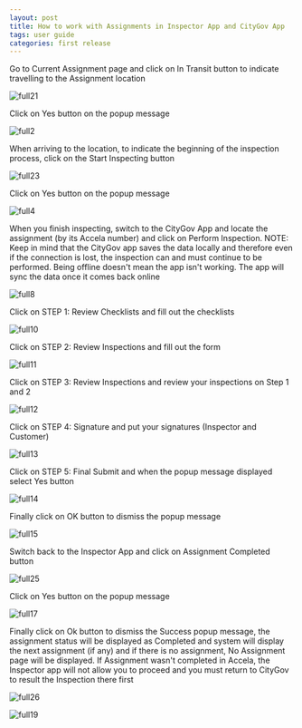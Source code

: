 ```yaml
---
layout: post
title: How to work with Assignments in Inspector App and CityGov App
tags: user guide
categories: first release
---
```



Go to Current Assignment page and click on In Transit button to indicate travelling to the Assignment location

![full21](https://user-images.githubusercontent.com/81990744/115051984-68d02600-9eab-11eb-94b6-3171903c31f4.png)

Click on Yes button on the popup message

![full2](https://user-images.githubusercontent.com/81990744/115026963-17b33880-9e91-11eb-8585-add178ae4068.png)


When arriving to the location, to indicate the beginning of the inspection process, click on the Start Inspecting button

![full23](https://user-images.githubusercontent.com/81990744/115052004-6e2d7080-9eab-11eb-8594-2ce44975df41.png)

Click on Yes button on the popup message

![full4](https://user-images.githubusercontent.com/81990744/115052687-3a067f80-9eac-11eb-868c-69c8de0d41db.png)

When you finish inspecting, switch to the CityGov App and locate the assignment (by its Accela number) and click on Perform Inspection. NOTE: Keep in mind that the CityGov app saves the data locally and therefore even if the connection is lost, the inspection can and must continue to be performed. Being offline doesn't mean the app isn't working. The app will sync the data once it comes back online

![full8](https://user-images.githubusercontent.com/81990744/115026984-226dcd80-9e91-11eb-80c4-4572d89ce1de.png)

Click on STEP 1: Review Checklists and fill out the checklists

![full10](https://user-images.githubusercontent.com/81990744/115026999-26015480-9e91-11eb-84dc-5a77967d72ab.png)

Click on STEP 2: Review Inspections and fill out the form

![full11](https://user-images.githubusercontent.com/81990744/115027003-27cb1800-9e91-11eb-9bb7-926e34569ca5.png)

Click on STEP 3: Review Inspections and review your inspections on Step 1 and 2

![full12](https://user-images.githubusercontent.com/81990744/115027018-2b5e9f00-9e91-11eb-9e1c-cd680c9b24e0.png)

Click on STEP 4: Signature and put your signatures (Inspector and Customer)

![full13](https://user-images.githubusercontent.com/81990744/115027027-2d286280-9e91-11eb-84d1-0b0e245eb4a6.png)

Click on STEP 5: Final Submit and when the popup message displayed select Yes button

![full14](https://user-images.githubusercontent.com/81990744/115027029-2e598f80-9e91-11eb-8695-1b3fb9bfc999.png)

Finally click on OK button to dismiss the popup message

![full15](https://user-images.githubusercontent.com/81990744/115027036-30bbe980-9e91-11eb-82b1-4b4bf95a8068.png)

Switch back to the Inspector App and click on Assignment Completed button

![full25](https://user-images.githubusercontent.com/81990744/115052017-71c0f780-9eab-11eb-866d-5d07f61543be.png)

Click on Yes button on the popup message

![full17](https://user-images.githubusercontent.com/81990744/115027045-34e80700-9e91-11eb-83ab-49ae8accb719.png)

Finally click on Ok button to dismiss the Success popup message, the assignment status will be displayed as Completed and system will display the next assignment (if any) and if there is no assignment, No Assignment page will be displayed. If Assignment wasn't completed in Accela, the Inspector app will not allow you to proceed and you must return to CityGov to result the Inspection there first

![full26](https://user-images.githubusercontent.com/81990744/115052027-74235180-9eab-11eb-8542-4cd3ddb76ae7.png)

![full19](https://user-images.githubusercontent.com/81990744/115027059-3a455180-9e91-11eb-8550-ea8cd2bff630.png)




